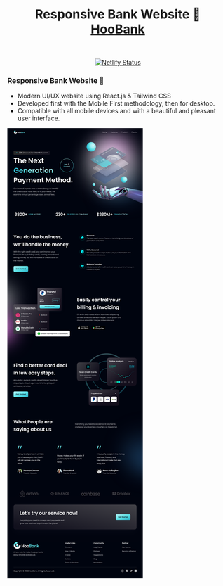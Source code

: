
<h1 align="center">
  Responsive Bank Website 🌱<br/>
  <a href="https://bank-main-vlad-ts.netlify.app/" target="_blank">HooBank</a>
</h1>


<br/>
<p align="center">
  <a href="https://bank-main-vlad-ts.netlify.app/" target="_blank">
    <img src="https://api.netlify.com/api/v1/badges/ac95dc32-745f-48e2-8e2f-5795d50b580f/deploy-status" alt="Netlify Status" />
  </a>
</p>

### Responsive Bank Website 🌱

- Modern UI/UX website using React.js & Tailwind CSS
- Developed first with the Mobile First methodology, then for desktop.
- Compatible with all mobile devices and with a beautiful and pleasant user interface.

![hoobank website](src/assets/preview.png)
